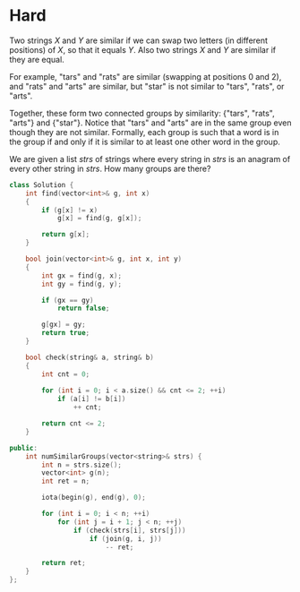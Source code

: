 # Hard

Two strings $X$ and $Y$ are similar if we can swap two letters (in different positions) of $X$, so that it equals $Y$. Also two strings $X$ and $Y$ are similar if they are equal.

For example, "tars" and "rats" are similar (swapping at positions 0 and 2), and "rats" and "arts" are similar, but "star" is not similar to "tars", "rats", or "arts".

Together, these form two connected groups by similarity: {"tars", "rats", "arts"} and {"star"}.  Notice that "tars" and "arts" are in the same group even though they are not similar.  Formally, each group is such that a word is in the group if and only if it is similar to at least one other word in the group.

We are given a list $strs$ of strings where every string in $strs$ is an anagram of every other string in $strs$. How many groups are there?

```cpp
class Solution {
    int find(vector<int>& g, int x)
    {
        if (g[x] != x)
            g[x] = find(g, g[x]);

        return g[x];
    }

    bool join(vector<int>& g, int x, int y)
    {
        int gx = find(g, x);
        int gy = find(g, y);

        if (gx == gy)
            return false;

        g[gx] = gy;
        return true;
    }

    bool check(string& a, string& b)
    {
        int cnt = 0;
        
        for (int i = 0; i < a.size() && cnt <= 2; ++i)
            if (a[i] != b[i])
                ++ cnt;

        return cnt <= 2;
    }

public:
    int numSimilarGroups(vector<string>& strs) {
        int n = strs.size();
        vector<int> g(n);
        int ret = n;

        iota(begin(g), end(g), 0);

        for (int i = 0; i < n; ++i)
            for (int j = i + 1; j < n; ++j)
                if (check(strs[i], strs[j]))
                    if (join(g, i, j))
                        -- ret;

        return ret;
    }
};
```
